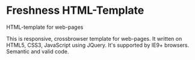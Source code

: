 # Freshness HTML-Template
HTML-template for web-pages

This is responsive, crossbrowser template for web-pages. It written on HTML5, CSS3, JavaScript using JQuery. It's supported by IE9+ browsers. Semantic and valid code.
